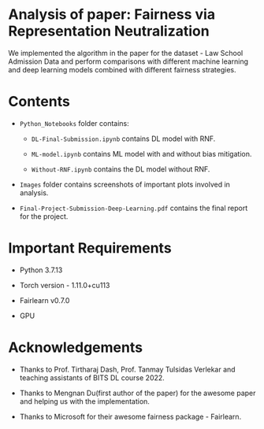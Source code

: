 # Analysis of paper: Fairness via Representation Neutralization

We implemented the algorithm in the paper for the dataset - Law School Admission Data and perform comparisons with different machine learning and deep learning models combined with different fairness strategies.

# Contents

- `Python_Notebooks` folder contains:
  
  - `DL-Final-Submission.ipynb` contains DL model with RNF.
  
  - `ML-model.ipynb` contains ML model with and without bias mitigation.
  
  - `Without-RNF.ipynb` contains the DL model without RNF.

- `Images` folder contains screenshots of important plots involved in analysis.

- `Final-Project-Submission-Deep-Learning.pdf` contains the final report for the project. 

# Important Requirements

- Python 3.7.13

- Torch version - 1.11.0+cu113

- Fairlearn v0.7.0

- GPU

# Acknowledgements

- Thanks to Prof. Tirtharaj Dash, Prof. Tanmay Tulsidas Verlekar and teaching assistants of BITS DL course 2022.

- Thanks to Mengnan Du(first author of the paper) for the awesome paper and helping us with the implementation.

- Thanks to Microsoft for their awesome fairness package - Fairlearn.
